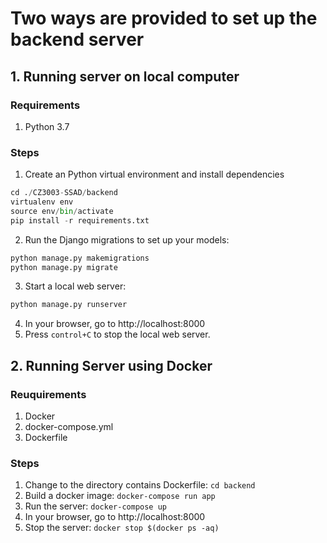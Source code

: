 # Two ways are provided to set up the backend server
## 1. Running server on local computer
### Requirements
1. Python 3.7
### Steps
1. Create an Python virtual environment and install dependencies
```python
cd ./CZ3003-SSAD/backend
virtualenv env
source env/bin/activate
pip install -r requirements.txt
```
2. Run the Django migrations to set up your models:
``` python 
python manage.py makemigrations
python manage.py migrate
```
3. Start a local web server:
``` python
python manage.py runserver
```
4. In your browser, go to http://localhost:8000
5. Press `control+C` to stop the local web server.

## 2. Running Server using Docker
### Reuquirements
1. Docker
2. docker-compose.yml
3. Dockerfile
### Steps
1. Change to the directory contains Dockerfile: `cd backend`
1. Build a docker image: `docker-compose run app`
2. Run the server: `docker-compose up`
3. In your browser, go to http://localhost:8000
3. Stop the server: `docker stop $(docker ps -aq)`